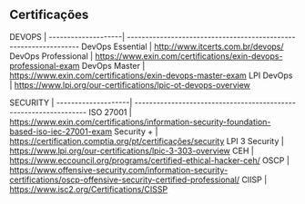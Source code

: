 Certificações
-------------

DEVOPS              |
--------------------| -----------------------------------------------------------------
DevOps Essential    | http://www.itcerts.com.br/devops/
DevOps Professional | https://www.exin.com/certifications/exin-devops-professional-exam
DevOps Master       | https://www.exin.com/certifications/exin-devops-master-exam
LPI DevOps          | https://www.lpi.org/our-certifications/lpic-ot-devops-overview

SECURITY            |
--------------------| -----------------------------------------------------------------
ISO 27001           | https://www.exin.com/certifications/information-security-foundation-based-iso-iec-27001-exam
Security +          | https://certification.comptia.org/pt/certificações/security
LPI 3 Security      | https://www.lpi.org/our-certifications/lpic-3-303-overview
CEH                 | https://www.eccouncil.org/programs/certified-ethical-hacker-ceh/
OSCP                | https://www.offensive-security.com/information-security-certifications/oscp-offensive-security-certified-professional/
CIISP               | https://www.isc2.org/Certifications/CISSP
